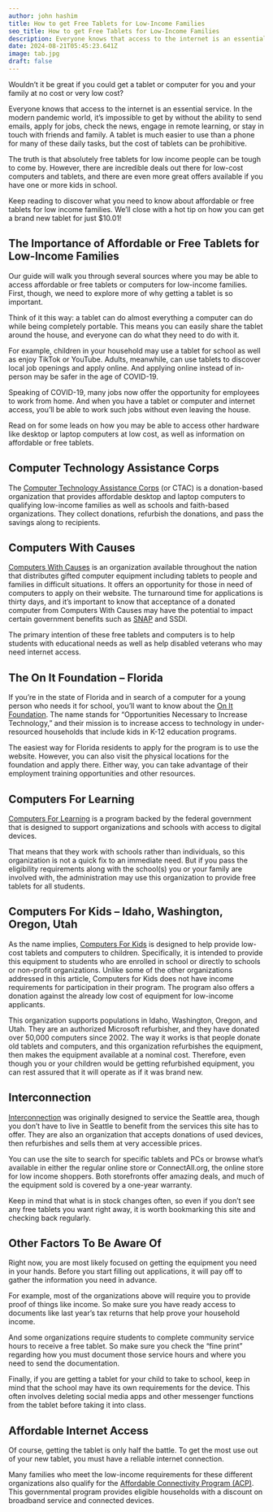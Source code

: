 ```yaml
---
author: john hashim
title: How to get Free Tablets for Low-Income Families
seo_title: How to get Free Tablets for Low-Income Families
description: Everyone knows that access to the internet is an essential service. In the modern pandemic world, it’s impossible to get by without the ability to send emails, apply for jobs, check the news, engage in remote learning, or stay in touch with friends and family.
date: 2024-08-21T05:45:23.641Z
image: tab.jpg
draft: false
---
```

        
Wouldn’t it be great if you could get a tablet or computer for you and your family at no cost or very low cost?

Everyone knows that access to the internet is an essential service. In the modern pandemic world, it’s impossible to get by without the ability to send emails, apply for jobs, check the news, engage in remote learning, or stay in touch with friends and family. A tablet is much easier to use than a phone for many of these daily tasks, but the cost of tablets can be prohibitive.


The truth is that absolutely free tablets for low income people can be tough to come by. However, there are incredible deals out there for low-cost computers and tablets, and there are even more great offers available if you have one or more kids in school.

Keep reading to discover what you need to know about affordable or free tablets for low income families. We’ll close with a hot tip on how you can get a brand new tablet for just $10.01!

## The Importance of Affordable or Free Tablets for Low-Income Families

Our guide will walk you through several sources where you may be able to access affordable or free tablets or computers for low-income families. First, though, we need to explore more of why getting a tablet is so important.

Think of it this way: a tablet can do almost everything a computer can do while being completely portable. This means you can easily share the tablet around the house, and everyone can do what they need to do with it.

For example, children in your household may use a tablet for school as well as enjoy TikTok or YouTube. Adults, meanwhile, can use tablets to discover local job openings and apply online. And applying online instead of in-person may be safer in the age of COVID-19.

Speaking of COVID-19, many jobs now offer the opportunity for employees to work from home. And when you have a tablet or computer and internet access, you’ll be able to work such jobs without even leaving the house.

Read on for some leads on how you may be able to access other hardware like desktop or laptop computers at low cost, as well as information on affordable or free tablets.

## Computer Technology Assistance Corps

The [Computer Technology Assistance Corps](https://ctac-nh.org/node/12) (or CTAC) is a donation-based organization that provides affordable desktop and laptop computers to qualifying low-income families as well as schools and faith-based organizations. They collect donations, refurbish the donations, and pass the savings along to recipients.

## Computers With Causes

[Computers With Causes](https://www.computerswithcauses.org/application.htm) is an organization available throughout the nation that distributes gifted computer equipment including tablets to people and families in difficult situations. It offers an opportunity for those in need of computers to apply on their website. The turnaround time for applications is thirty days, and it’s important to know that acceptance of a donated computer from Computers With Causes may have the potential to impact certain government benefits such as [SNAP](https://sengov.com/snap-calculator/) and SSDI.

The primary intention of these free tablets and computers is to help students with educational needs as well as help disabled veterans who may need internet access.

## The On It Foundation – Florida

If you’re in the state of Florida and in search of a computer for a young person who needs it for school, you’ll want to know about the [On It Foundation](https://theonitfoundation.org/). The name stands for “Opportunities Necessary to Increase Technology,” and their mission is to increase access to technology in under-resourced households that include kids in K-12 education programs.

The easiest way for Florida residents to apply for the program is to use the website. However, you can also visit the physical locations for the foundation and apply there. Either way, you can take advantage of their employment training opportunities and other resources.

## Computers For Learning

[Computers For Learning](https://computersforlearning.gov/htm/hp_eligibility.htm) is a program backed by the federal government that is designed to support organizations and schools with access to digital devices.

That means that they work with schools rather than individuals, so this organization is not a quick fix to an immediate need. But if you pass the eligibility requirements along with the school(s) you or your family are involved with, the administration may use this organization to provide free tablets for all students.

## Computers For Kids – Idaho, Washington, Oregon, Utah

As the name implies, [Computers For Kids](https://www.cfkid.org/) is designed to help provide low-cost tablets and computers to children. Specifically, it is intended to provide this equipment to students who are enrolled in school or directly to schools or non-profit organizations. Unlike some of the other organizations addressed in this article, Computers for Kids does not have income requirements for participation in their program. The program also offers a donation against the already low cost of equipment for low-income applicants.

This organization supports populations in Idaho, Washington, Oregon, and Utah. They are an authorized Microsoft refurbisher, and they have donated over 50,000 computers since 2002. The way it works is that people donate old tablets and computers, and this organization refurbishes the equipment, then makes the equipment available at a nominal cost. Therefore, even though you or your children would be getting refurbished equipment, you can rest assured that it will operate as if it was brand new.

## Interconnection

[Interconnection](https://interconnection.org/) was originally designed to service the Seattle area, though you don’t have to live in Seattle to benefit from the services this site has to offer. They are also an organization that accepts donations of used devices, then refurbishes and sells them at very accessible prices.

You can use the site to search for specific tablets and PCs or browse what’s available in either the regular online store or ConnectAll.org, the online store for low income shoppers. Both storefronts offer amazing deals, and much of the equipment sold is covered by a one-year warranty.

Keep in mind that what is in stock changes often, so even if you don’t see any free tablets you want right away, it is worth bookmarking this site and checking back regularly.

## Other Factors To Be Aware Of

Right now, you are most likely focused on getting the equipment you need in your hands. Before you start filling out applications, it will pay off to gather the information you need in advance.

For example, most of the organizations above will require you to provide proof of things like income. So make sure you have ready access to documents like last year’s tax returns that help prove your household income.

And some organizations require students to complete community service hours to receive a free tablet. So make sure you check the “fine print” regarding how you must document those service hours and where you need to send the documentation.

Finally, if you are getting a tablet for your child to take to school, keep in mind that the school may have its own requirements for the device. This often involves deleting social media apps and other messenger functions from the tablet before taking it into class.

## Affordable Internet Access

Of course, getting the tablet is only half the battle. To get the most use out of your new tablet, you must have a reliable internet connection.

Many families who meet the low-income requirements for these different organizations also qualify for the [Affordable Connectivity Program (ACP)](https://acp.sengov.com/). This governmental program provides eligible households with a discount on broadband service and connected devices.

